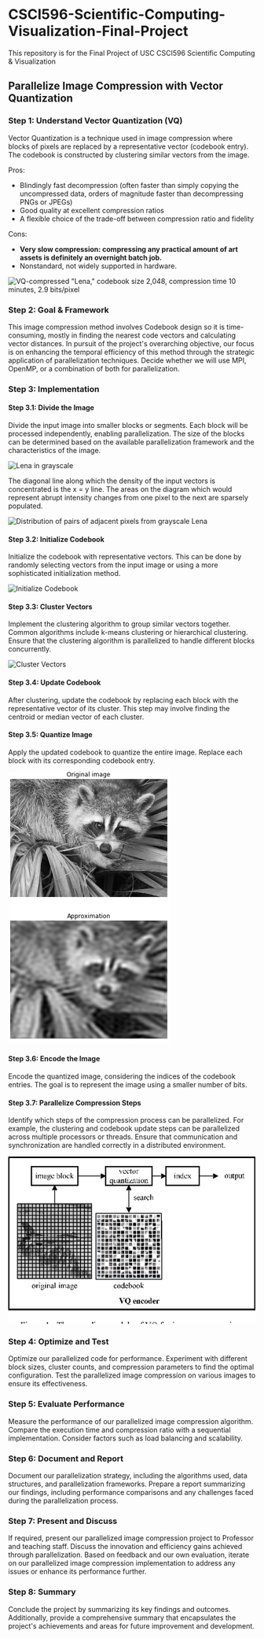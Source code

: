 # CSCI596-Scientific-Computing-Visualization-Final-Project
This repository is for the Final Project of USC CSCI596 Scientific Computing &amp; Visualization

## Parallelize Image Compression with Vector Quantization

### Step 1: Understand Vector Quantization (VQ)
Vector Quantization is a technique used in image compression where blocks of pixels are replaced by a representative vector (codebook entry). The codebook is constructed by clustering similar vectors from the image.

Pros:
- Blindingly fast decompression (often faster than simply copying the uncompressed data, orders of magnitude faster than decompressing PNGs or JPEGs)
- Good quality at excellent compression ratios
- A flexible choice of the trade-off between compression ratio and fidelity

Cons:
- **Very slow compression: compressing any practical amount of art assets is definitely an overnight batch job.**
- Nonstandard, not widely supported in hardware.

![VQ-compressed "Lena," codebook size 2,048, compression time 10 minutes, 2.9 bits/pixel](https://eu-images.contentstack.com/v3/assets/blt95b381df7c12c15d/bltb9e5ff1c13355208/615541336e537906d1ff9d1b/fig9.png?width=828&quality=80&format=webply&disable=upscale "VQ-compressed Lena codebook size 2,048, compression time 10 minutes, 2.9 bits/pixel")


### Step 2: Goal &amp; Framework
This image compression method involves Codebook design so it is time-consuming, mostly in finding the nearest code vectors and calculating vector distances. In pursuit of the project's overarching objective, our focus is on enhancing the temporal efficiency of this method through the strategic application of parallelization techniques.
Decide whether we will use MPI, OpenMP, or a combination of both for parallelization.

### Step 3: Implementation

#### Step 3.1: Divide the Image
Divide the input image into smaller blocks or segments. Each block will be processed independently, enabling parallelization. The size of the blocks can be determined based on the available parallelization framework and the characteristics of the image.

![Lena in grayscale](https://content.iospress.com/media/ica/2017/24-3/ica-24-3-ica546/ica-24-ica546-g001.jpg "Lena in grayscale")

The diagonal line along which the density of the input vectors is concentrated is the x = y line. The areas on the diagram which would represent abrupt intensity changes from one pixel to the next are sparsely populated.

![Distribution of pairs of adjacent pixels from grayscale Lena](https://eu-images.contentstack.com/v3/assets/blt95b381df7c12c15d/bltc537b696f606f878/611e40f810f00930b842a689/fig2.png?width=828&quality=80&format=webply&disable=upscale "Distribution of pairs of adjacent pixels from grayscale Lena")


#### Step 3.2: Initialize Codebook
Initialize the codebook with representative vectors. This can be done by randomly selecting vectors from the input image or using a more sophisticated initialization method.

![Initialize Codebook](https://eu-images.contentstack.com/v3/assets/blt95b381df7c12c15d/blt474b9c163ee40553/611e40fabe258b650745de79/fig3.png?width=828&quality=80&format=webply&disable=upscale "Initialize Codebook")

#### Step 3.3: Cluster Vectors
Implement the clustering algorithm to group similar vectors together. Common algorithms include k-means clustering or hierarchical clustering. Ensure that the clustering algorithm is parallelized to handle different blocks concurrently.

![Cluster Vectors](https://eu-images.contentstack.com/v3/assets/blt95b381df7c12c15d/blt5bff97f755a7d09e/611e40fca6b36d3e6e0d9250/fig4.png?width=828&quality=80&format=webply&disable=upscale "Cluster Vectors")

#### Step 3.4: Update Codebook
After clustering, update the codebook by replacing each block with the representative vector of its cluster. This step may involve finding the centroid or median vector of each cluster.

#### Step 3.5: Quantize Image
Apply the updated codebook to quantize the entire image. Replace each block with its corresponding codebook entry.

![Quantize Image](https://github.com/JunmengXu/CSCI596-Scientific-Computing-Visualization-Final-Project/blob/main/Extras/encode%20image.png "Quantize Image")

#### Step 3.6: Encode the Image
Encode the quantized image, considering the indices of the codebook entries. The goal is to represent the image using a smaller number of bits.

#### Step 3.7: Parallelize Compression Steps
Identify which steps of the compression process can be parallelized. For example, the clustering and codebook update steps can be parallelized across multiple processors or threads. Ensure that communication and synchronization are handled correctly in a distributed environment.

![Compression Flow](https://github.com/JunmengXu/CSCI596-Scientific-Computing-Visualization-Final-Project/blob/main/Extras/compression%20flow.png "Compression Flow")


### Step 4: Optimize and Test
Optimize our parallelized code for performance. Experiment with different block sizes, cluster counts, and compression parameters to find the optimal configuration. Test the parallelized image compression on various images to ensure its effectiveness.

### Step 5: Evaluate Performance
Measure the performance of our parallelized image compression algorithm. Compare the execution time and compression ratio with a sequential implementation. Consider factors such as load balancing and scalability.

### Step 6: Document and Report
Document our parallelization strategy, including the algorithms used, data structures, and parallelization frameworks. Prepare a report summarizing our findings, including performance comparisons and any challenges faced during the parallelization process.

### Step 7: Present and Discuss
If required, present our parallelized image compression project to Professor and teaching staff. Discuss the innovation and efficiency gains achieved through parallelization. Based on feedback and our own evaluation, iterate on our parallelized image compression implementation to address any issues or enhance its performance further.

### Step 8: Summary
Conclude the project by summarizing its key findings and outcomes. Additionally, provide a comprehensive summary that encapsulates the project's achievements and areas for future improvement and development.
